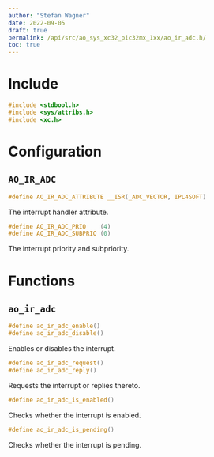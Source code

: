 ```yaml
---
author: "Stefan Wagner"
date: 2022-09-05
draft: true
permalink: /api/src/ao_sys_xc32_pic32mx_1xx/ao_ir_adc.h/
toc: true
---
```


# Include

```c
#include <stdbool.h>
#include <sys/attribs.h>
#include <xc.h>
```

# Configuration

## `AO_IR_ADC`

```c
#define AO_IR_ADC_ATTRIBUTE __ISR(_ADC_VECTOR, IPL4SOFT)
```

The interrupt handler attribute.

```c
#define AO_IR_ADC_PRIO    (4)
#define AO_IR_ADC_SUBPRIO (0)
```

The interrupt priority and subpriority.

# Functions

## `ao_ir_adc`

```c
#define ao_ir_adc_enable()
#define ao_ir_adc_disable()
```

Enables or disables the interrupt.

```c
#define ao_ir_adc_request()
#define ao_ir_adc_reply()
```

Requests the interrupt or replies thereto.

```c
#define ao_ir_adc_is_enabled()
```

Checks whether the interrupt is enabled.

```c
#define ao_ir_adc_is_pending()
```

Checks whether the interrupt is pending.
